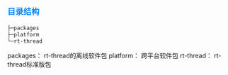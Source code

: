 <style>
.red {
  color: #ff0000;
}
.green {
  color:rgb(10, 162, 10);
}
.blue {
  color:rgb(0, 132, 255);
}
</style>



# <span class="blue"><font size=4>目录结构</font></span>
```bash
├─packages
├─platform
└─rt-thread
```
packages：  rt-thread的离线软件包
platform：  跨平台软件包
rt-thread： rt-thread标准版包




